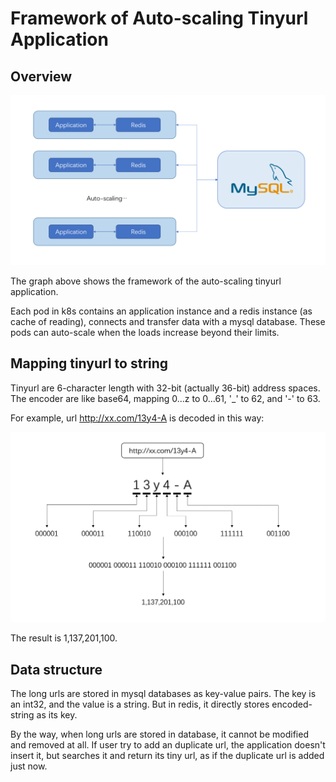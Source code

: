 # Framework of Auto-scaling Tinyurl Application

## Overview
![](framework.png)

The graph above shows the framework of the auto-scaling tinyurl application.

Each pod in k8s contains an application instance and a redis instance (as cache of reading), connects and transfer data with a mysql database. These pods can auto-scale when the loads increase beyond their limits.

## Mapping tinyurl to string

Tinyurl are 6-character length with 32-bit (actually 36-bit) address spaces. The encoder are like base64, mapping 0...z to 0...61, '_' to 62, and '-' to 63. 

For example, url http://xx.com/13y4-A is decoded in this way:

![](decode.png)

The result is 1,137,201,100.

## Data structure

The long urls are stored in mysql databases as key-value pairs. The key is an int32, and the value is a string. But in redis, it directly stores encoded-string as its key.

By the way, when long urls are stored in database, it cannot be modified and removed at all. If user try to add an duplicate url, the application doesn't insert it, but searches it and return its tiny url, as if the duplicate url is added just now.